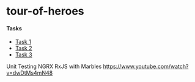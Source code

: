 # tour-of-heroes

#### Tasks ####

* [Task 1](./tasks/task-1.md)
* [Task 2](./tasks/task-2.md)
* [Task 3](./tasks/task-3.md)

Unit Testing NGRX RxJS with Marbles
https://www.youtube.com/watch?v=dwDtMs4mN48
